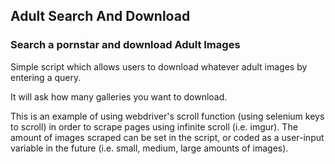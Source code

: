 ## Adult Search And Download ##

### Search a pornstar and download Adult Images ###

Simple script which allows users to download whatever adult images by entering a query.

It will ask how many galleries you want to download.

This is an example of using webdriver's scroll function (using selenium keys to scroll) in order to scrape pages using infinite scroll (i.e. imgur). The amount of images scraped can be set in the script, or coded as a user-input variable in the future (i.e. small, medium, large amounts of images).
